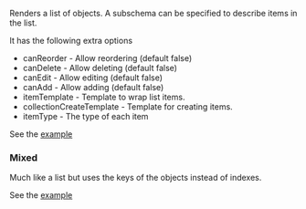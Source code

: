 Renders a list of objects.  A subschema can be specified to
describe items in the list.

It has the following extra options

 * canReorder - Allow reordering (default false)
 * canDelete - Allow deleting (default false)
 * canEdit - Allow editing (default false)
 * canAdd - Allow adding (default false)
 * itemTemplate - Template to wrap list items.
 * collectionCreateTemplate - Template for creating items.
 * itemType - The type of each item

See the [example](http://subschema.github.io/subschema/#/Todos)


### <a name="mixed"></a>Mixed
Much like a list but uses the keys of the objects instead of indexes.


See the [example](http://subschema.github.io/subschema/#/Questionaire)
